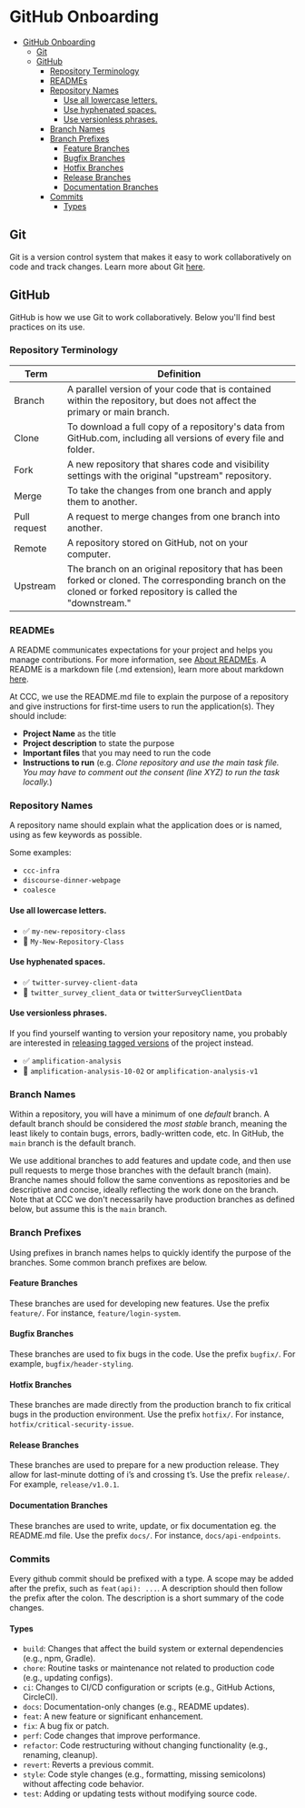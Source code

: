 # GitHub Onboarding

<!-- toc -->

- [GitHub Onboarding](#github-onboarding)
  - [Git](#git)
  - [GitHub](#github)
    - [Repository Terminology](#repository-terminology)
    - [READMEs](#readmes)
    - [Repository Names](#repository-names)
      - [Use all lowercase letters.](#use-all-lowercase-letters)
      - [Use hyphenated spaces.](#use-hyphenated-spaces)
      - [Use versionless phrases.](#use-versionless-phrases)
    - [Branch Names](#branch-names)
    - [Branch Prefixes](#branch-prefixes)
      - [Feature Branches](#feature-branches)
      - [Bugfix Branches](#bugfix-branches)
      - [Hotfix Branches](#hotfix-branches)
      - [Release Branches](#release-branches)
      - [Documentation Branches](#documentation-branches)
    - [Commits](#commits)
      - [Types](#types)

<!-- tocstop -->

## Git
Git is a version control system that makes it easy to work collaboratively on code and track changes. Learn more about Git [here](https://docs.github.com/en/get-started/using-git/about-git).

## GitHub
GitHub is how we use Git to work collaboratively. Below you'll find best practices on its use.

### Repository Terminology

| Term	| Definition |
| ----- | ---------- |
| Branch | A parallel version of your code that is contained within the repository, but does not affect the primary or main branch. |
| Clone	| To download a full copy of a repository's data from GitHub.com, including all versions of every file and folder. |
| Fork | A new repository that shares code and visibility settings with the original "upstream" repository. |
| Merge	| To take the changes from one branch and apply them to another. |
| Pull request | A request to merge changes from one branch into another. |
| Remote | A repository stored on GitHub, not on your computer. |
| Upstream | The branch on an original repository that has been forked or cloned. The corresponding branch on the cloned or forked repository is called the "downstream." |

### READMEs
A README communicates expectations for your project and helps you manage contributions. For more information, see [About READMEs](https://docs.github.com/en/repositories/managing-your-repositorys-settings-and-features/customizing-your-repository/about-readmes). A README is a markdown file (.md extension), learn more about markdown [here](https://www.markdownguide.org/getting-started/).

At CCC, we use the README.md file to explain the purpose of a repository and give instructions for first-time users to run the application(s). They should include:
- **Project Name** as the title
- **Project description** to state the purpose
- **Important files** that you may need to run the code
- **Instructions to run** (e.g. *Clone repository and use the main task file. You may have to comment out the consent (line XYZ) to run the task locally.*)

### Repository Names
A repository name should explain what the application does or is named, using as few keywords as possible.

Some examples:
- `ccc-infra`
- `discourse-dinner-webpage`
- `coalesce`

#### Use all lowercase letters.
- :white_check_mark: `my-new-repository-class`
- :no_entry_sign: `My-New-Repository-Class`

#### Use hyphenated spaces.
- :white_check_mark: `twitter-survey-client-data`
- :no_entry_sign: `twitter_survey_client_data` or `twitterSurveyClientData`

#### Use versionless phrases.
If you find yourself wanting to version your repository name, you
probably are interested in [releasing tagged versions](https://docs.github.com/en/github/administering-a-repository/managing-releases-in-a-repository)
of the project instead.

- :white_check_mark: `amplification-analysis`
- :no_entry_sign: `amplification-analysis-10-02` or `amplification-analysis-v1`

### Branch Names
Within a repository, you will have a minimum of one _default_ branch. A default branch should be considered the _most stable_ branch, meaning the least likely to contain bugs, errors, badly-written code, etc. In GitHub, the `main` branch is the default branch.

We use additional branches to add features and update code, and then use pull requests to merge those branches with the default branch (main). Branche names should follow the same conventions as repositories and be descriptive and concise, ideally reflecting the work done on the branch. Note that at CCC we don't necessarily have production branches as defined below, but assume this is the `main` branch.

### Branch Prefixes
Using prefixes in branch names helps to quickly identify the purpose of the branches. Some common branch prefixes are below.

#### Feature Branches
These branches are used for developing new features. Use the prefix `feature/`. For instance, `feature/login-system`.

#### Bugfix Branches
These branches are used to fix bugs in the code. Use the prefix `bugfix/`. For example, `bugfix/header-styling`.

#### Hotfix Branches
These branches are made directly from the production branch to fix critical bugs in the production environment. Use the prefix `hotfix/`. For instance, `hotfix/critical-security-issue`.

#### Release Branches
These branches are used to prepare for a new production release. They allow for last-minute dotting of i’s and crossing t’s. Use the prefix `release/`. For example, `release/v1.0.1`.

#### Documentation Branches
These branches are used to write, update, or fix documentation eg. the README.md file. Use the prefix `docs/`. For instance, `docs/api-endpoints`.

### Commits
Every github commit should be prefixed with a type. A scope may be added after the prefix, such as `feat(api): ...`. A description should then follow the prefix after the colon. The description is a short summary of the code changes.

#### Types

- `build`: Changes that affect the build system or external dependencies (e.g., npm, Gradle).
- `chore`: Routine tasks or maintenance not related to production code (e.g., updating configs).
- `ci`: Changes to CI/CD configuration or scripts (e.g., GitHub Actions, CircleCI).
- `docs`: Documentation-only changes (e.g., README updates).
- `feat`: A new feature or significant enhancement.
- `fix`: A bug fix or patch.
- `perf`: Code changes that improve performance.
- `refactor`: Code restructuring without changing functionality (e.g., renaming, cleanup).
- `revert`: Reverts a previous commit.
- `style`: Code style changes (e.g., formatting, missing semicolons) without affecting code behavior.
- `test`: Adding or updating tests without modifying source code.
